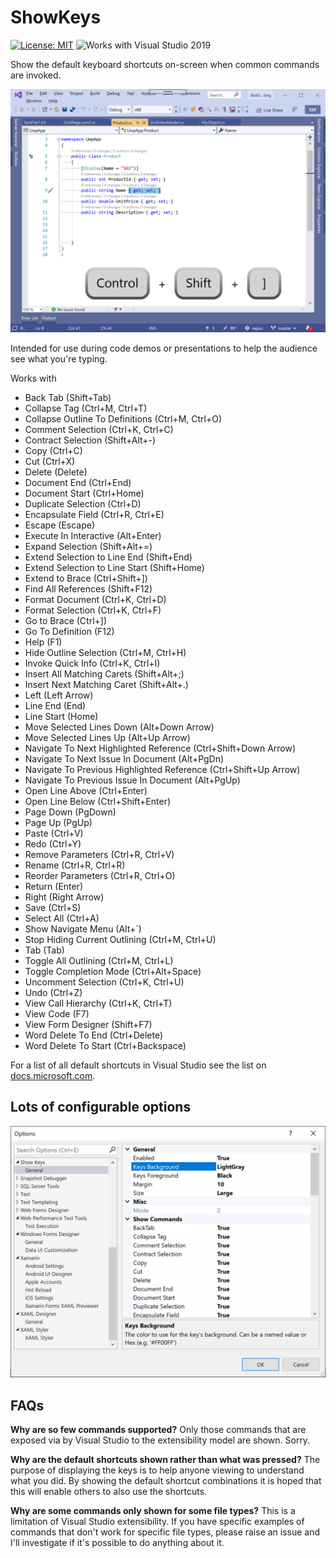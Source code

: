 # ShowKeys

[![License: MIT](https://img.shields.io/badge/License-MIT-green.svg)](LICENSE)
![Works with Visual Studio 2019](https://img.shields.io/static/v1.svg?label=VS&message=2019&color=5F2E96)

Show the default keyboard shortcuts on-screen when common commands are invoked.

![Example screenshot of shortcut being displayed](./Assets/example.png)

Intended for use during code demos or presentations to help the audience see what you're typing.

Works with

- Back Tab (Shift+Tab)
- Collapse Tag (Ctrl+M, Ctrl+T)
- Collapse Outline To Definitions (Ctrl+M, Ctrl+O)
- Comment Selection (Ctrl+K, Ctrl+C)
- Contract Selection (Shift+Alt+-)
- Copy (Ctrl+C)
- Cut (Ctrl+X)
- Delete (Delete)
- Document End (Ctrl+End)
- Document Start (Ctrl+Home)
- Duplicate Selection (Ctrl+D)
- Encapsulate Field (Ctrl+R, Ctrl+E)
- Escape (Escape)
- Execute In Interactive (Alt+Enter)
- Expand Selection (Shift+Alt+=)
- Extend Selection to Line End (Shift+End)
- Extend Selection to Line Start (Shift+Home)
- Extend to Brace (Ctrl+Shift+])
- Find All References (Shift+F12)
- Format Document (Ctrl+K, Ctrl+D)
- Format Selection (Ctrl+K, Ctrl+F)
- Go to Brace (Ctrl+])
- Go To Definition (F12)
- Help (F1)
- Hide Outline Selection (Ctrl+M, Ctrl+H)
- Invoke Quick Info (Ctrl+K, Ctrl+I)
- Insert All Matching Carets (Shift+Alt+;)
- Insert Next Matching Caret (Shift+Alt+.)
- Left (Left Arrow)
- Line End (End)
- Line Start (Home)
- Move Selected Lines Down (Alt+Down Arrow)
- Move Selected Lines Up (Alt+Up Arrow)
- Navigate To Next Highlighted Reference (Ctrl+Shift+Down Arrow)
- Navigate To Next Issue In Document (Alt+PgDn)
- Navigate To Previous Highlighted Reference (Ctrl+Shift+Up Arrow)
- Navigate To Previous Issue In Document (Alt+PgUp)
- Open Line Above (Ctrl+Enter)
- Open Line Below (Ctrl+Shift+Enter)
- Page Down (PgDown)
- Page Up (PgUp)
- Paste (Ctrl+V)
- Redo (Ctrl+Y)
- Remove Parameters (Ctrl+R, Ctrl+V)
- Rename (Ctrl+R, Ctrl+R)
- Reorder Parameters (Ctrl+R, Ctrl+O)
- Return (Enter)
- Right (Right Arrow)
- Save (Ctrl+S)
- Select All (Ctrl+A)
- Show Navigate Menu (Alt+`)
- Stop Hiding Current Outlining (Ctrl+M, Ctrl+U)
- Tab (Tab)
- Toggle All Outlining (Ctrl+M, Ctrl+L)
- Toggle Completion Mode (Ctrl+Alt+Space)
- Uncomment Selection (Ctrl+K, Ctrl+U)
- Undo (Ctrl+Z)
- View Call Hierarchy (Ctrl+K, Ctrl+T)
- View Code (F7)
- View Form Designer (Shift+F7)
- Word Delete To End (Ctrl+Delete)
- Word Delete To Start (Ctrl+Backspace)

For a list of all default shortcuts in Visual Studio see the list on [docs.microsoft.com](https://docs.microsoft.com/en-us/visualstudio/ide/default-keyboard-shortcuts-in-visual-studio?view=vs-2019).

## Lots of configurable options

![Screenshot of config screen](./Assets/options.png)

## FAQs

**Why are so few commands supported?**
Only those commands that are exposed via by Visual Studio to the extensibility model are shown. Sorry.

**Why are the default shortcuts shown rather than what was pressed?**
The purpose of displaying the keys is to help anyone viewing to understand what you did. By showing the default shortcut combinations it is hoped that this will enable others to also use the shortcuts.

**Why are some commands only shown for some file types?**
This is a limitation of Visual Studio extensibility. If you have specific examples of commands that don't work for specific file types, please raise an issue and I'll investigate if it's possible to do anything about it.
